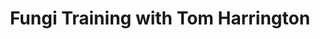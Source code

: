 ---
title: "Fungi Training with Tom Harrington"
description: "'Identifying fungi species in oak and conifer woods.
'The very knowledgeable Tom Harrington led a group of members and interested individuals on a fungal foray in Chevy Chase and Drummin. 
'We identified nearly 80 species on the day."
picture: fungi_training.jpg

label_default: "citizen science" 
label_primary: "fungi"
---